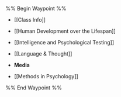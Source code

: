 %% Begin Waypoint %%
- [[Class Info]]
- [[Human Development over the Lifespan]]
- [[Intelligence and Psychological Testing]]
- [[Language & Thought]]
- **Media**

- [[Methods in Psychology]]

%% End Waypoint %%

